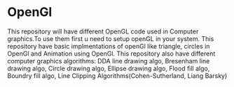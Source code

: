 # OpenGl
This repository will have different OpenGL code used in Computer graphics.To use them first u need to setup openGL in your system.
This repository have basic implmentations of openGl like triangle, circles in OpenGl and Animation using OpenGl.
This repository also have different computer graphics algorithms:
DDA line drawing algo,
Bresenham line drawing algo,
Circle drawing algo,
Ellipse drawing algo,
Flood fill algo,
Boundry fill algo,
Line Clipping Algorithms(Cohen-Sutherland, Liang Barsky)
